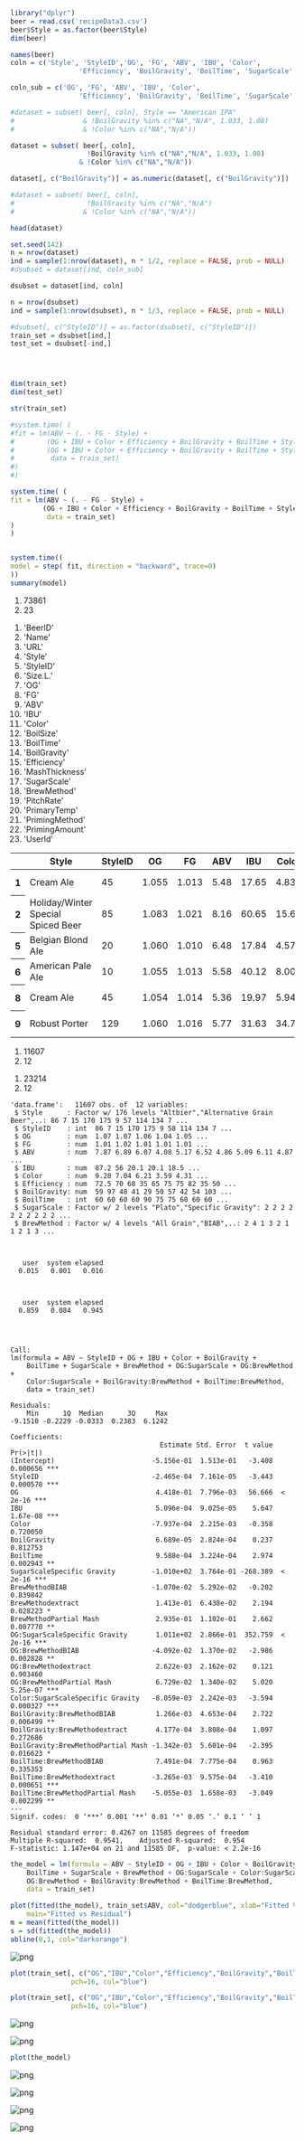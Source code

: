 

```R
library("dplyr")
beer = read.csv('recipeData3.csv')
beer$Style = as.factor(beer$Style)
dim(beer)

names(beer)
coln = c('Style', 'StyleID','OG', 'FG', 'ABV', 'IBU', 'Color', 
                 'Efficiency', 'BoilGravity', 'BoilTime', 'SugarScale', 'BrewMethod')

coln_sub = c('OG', 'FG', 'ABV', 'IBU', 'Color', 
                 'Efficiency', 'BoilGravity', 'BoilTime', 'SugarScale', 'BrewMethod')

#dataset = subset( beer[, coln], Style == "American IPA" 
#                 & !BoilGravity %in% c("NA","N/A", 1.033, 1.08)
#                 & !Color %in% c("NA","N/A"))

dataset = subset( beer[, coln], 
                   !BoilGravity %in% c("NA","N/A", 1.033, 1.08)
                 & !Color %in% c("NA","N/A"))

dataset[, c("BoilGravity")] = as.numeric(dataset[, c("BoilGravity")])

#dataset = subset( beer[, coln],
#                  !BoilGravity %in% c("NA","N/A")
#                 & !Color %in% c("NA","N/A"))

head(dataset)

set.seed(142)
n = nrow(dataset)
ind = sample(1:nrow(dataset), n * 1/2, replace = FALSE, prob = NULL)
#dsubset = dataset[ind, coln_sub] 

dsubset = dataset[ind, coln] 

n = nrow(dsubset)
ind = sample(1:nrow(dsubset), n * 1/3, replace = FALSE, prob = NULL)

#dsubset[, c("StyleID")] = as.factor(dsubset[, c("StyleID")])
train_set = dsubset[ind,]
test_set = dsubset[-ind,]




dim(train_set)
dim(test_set)

str(train_set)

#system.time( (
#fit = lm(ABV ~ (. - FG - Style) + 
#        (OG + IBU + Color + Efficiency + BoilGravity + BoilTime + StyleID )*SugarScale + 
#        (OG + IBU + Color + Efficiency + BoilGravity + BoilTime + StyleID)*BrewMethod,
#         data = train_set)
#)
#)

system.time( (
fit = lm(ABV ~ (. - FG - Style) + 
        (OG + IBU + Color + Efficiency + BoilGravity + BoilTime + StyleID ) * (SugarScale + BrewMethod),
         data = train_set)
)
)


system.time((
model = step( fit, direction = "backward", trace=0) 
))
summary(model)
```


<ol class=list-inline>
	<li>73861</li>
	<li>23</li>
</ol>




<ol class=list-inline>
	<li>'BeerID'</li>
	<li>'Name'</li>
	<li>'URL'</li>
	<li>'Style'</li>
	<li>'StyleID'</li>
	<li>'Size.L.'</li>
	<li>'OG'</li>
	<li>'FG'</li>
	<li>'ABV'</li>
	<li>'IBU'</li>
	<li>'Color'</li>
	<li>'BoilSize'</li>
	<li>'BoilTime'</li>
	<li>'BoilGravity'</li>
	<li>'Efficiency'</li>
	<li>'MashThickness'</li>
	<li>'SugarScale'</li>
	<li>'BrewMethod'</li>
	<li>'PitchRate'</li>
	<li>'PrimaryTemp'</li>
	<li>'PrimingMethod'</li>
	<li>'PrimingAmount'</li>
	<li>'UserId'</li>
</ol>




<table>
<thead><tr><th></th><th scope=col>Style</th><th scope=col>StyleID</th><th scope=col>OG</th><th scope=col>FG</th><th scope=col>ABV</th><th scope=col>IBU</th><th scope=col>Color</th><th scope=col>Efficiency</th><th scope=col>BoilGravity</th><th scope=col>BoilTime</th><th scope=col>SugarScale</th><th scope=col>BrewMethod</th></tr></thead>
<tbody>
	<tr><th scope=row>1</th><td>Cream Ale                         </td><td> 45                               </td><td>1.055                             </td><td>1.013                             </td><td>5.48                              </td><td>17.65                             </td><td> 4.83                             </td><td>70                                </td><td>40                                </td><td>75                                </td><td>Specific Gravity                  </td><td>All Grain                         </td></tr>
	<tr><th scope=row>2</th><td>Holiday/Winter Special Spiced Beer</td><td> 85                               </td><td>1.083                             </td><td>1.021                             </td><td>8.16                              </td><td>60.65                             </td><td>15.64                             </td><td>70                                </td><td>72                                </td><td>60                                </td><td>Specific Gravity                  </td><td>All Grain                         </td></tr>
	<tr><th scope=row>5</th><td>Belgian Blond Ale                 </td><td> 20                               </td><td>1.060                             </td><td>1.010                             </td><td>6.48                              </td><td>17.84                             </td><td> 4.57                             </td><td>72                                </td><td>52                                </td><td>90                                </td><td>Specific Gravity                  </td><td>All Grain                         </td></tr>
	<tr><th scope=row>6</th><td>American Pale Ale                 </td><td> 10                               </td><td>1.055                             </td><td>1.013                             </td><td>5.58                              </td><td>40.12                             </td><td> 8.00                             </td><td>79                                </td><td>49                                </td><td>70                                </td><td>Specific Gravity                  </td><td>All Grain                         </td></tr>
	<tr><th scope=row>8</th><td>Cream Ale                         </td><td> 45                               </td><td>1.054                             </td><td>1.014                             </td><td>5.36                              </td><td>19.97                             </td><td> 5.94                             </td><td>70                                </td><td>42                                </td><td>75                                </td><td>Specific Gravity                  </td><td>All Grain                         </td></tr>
	<tr><th scope=row>9</th><td>Robust Porter                     </td><td>129                               </td><td>1.060                             </td><td>1.016                             </td><td>5.77                              </td><td>31.63                             </td><td>34.76                             </td><td>73                                </td><td>44                                </td><td>75                                </td><td>Specific Gravity                  </td><td>All Grain                         </td></tr>
</tbody>
</table>




<ol class=list-inline>
	<li>11607</li>
	<li>12</li>
</ol>




<ol class=list-inline>
	<li>23214</li>
	<li>12</li>
</ol>



    'data.frame':	11607 obs. of  12 variables:
     $ Style      : Factor w/ 176 levels "Altbier","Alternative Grain Beer",..: 86 7 15 170 175 9 57 114 134 7 ...
     $ StyleID    : int  86 7 15 170 175 9 58 114 134 7 ...
     $ OG         : num  1.07 1.07 1.06 1.04 1.05 ...
     $ FG         : num  1.01 1.02 1.01 1.01 1.01 ...
     $ ABV        : num  7.87 6.89 6.07 4.08 5.17 6.52 4.86 5.09 6.11 4.87 ...
     $ IBU        : num  87.2 56 20.1 20.1 18.5 ...
     $ Color      : num  9.28 7.04 6.21 3.59 4.31 ...
     $ Efficiency : num  72.5 70 68 35 65 75 75 82 35 50 ...
     $ BoilGravity: num  59 97 48 41 29 50 57 42 54 103 ...
     $ BoilTime   : int  60 60 60 60 90 75 75 60 60 60 ...
     $ SugarScale : Factor w/ 2 levels "Plato","Specific Gravity": 2 2 2 2 2 2 2 2 2 2 ...
     $ BrewMethod : Factor w/ 4 levels "All Grain","BIAB",..: 2 4 1 3 2 1 1 2 1 3 ...



       user  system elapsed 
      0.015   0.001   0.016 



       user  system elapsed 
      0.859   0.084   0.945 



    
    Call:
    lm(formula = ABV ~ StyleID + OG + IBU + Color + BoilGravity + 
        BoilTime + SugarScale + BrewMethod + OG:SugarScale + OG:BrewMethod + 
        Color:SugarScale + BoilGravity:BrewMethod + BoilTime:BrewMethod, 
        data = train_set)
    
    Residuals:
        Min      1Q  Median      3Q     Max 
    -9.1510 -0.2229 -0.0333  0.2383  6.1242 
    
    Coefficients:
                                         Estimate Std. Error  t value Pr(>|t|)    
    (Intercept)                        -5.156e-01  1.513e-01   -3.408 0.000656 ***
    StyleID                            -2.465e-04  7.161e-05   -3.443 0.000578 ***
    OG                                  4.418e-01  7.796e-03   56.666  < 2e-16 ***
    IBU                                 5.096e-04  9.025e-05    5.647 1.67e-08 ***
    Color                              -7.937e-04  2.215e-03   -0.358 0.720050    
    BoilGravity                         6.689e-05  2.824e-04    0.237 0.812753    
    BoilTime                            9.588e-04  3.224e-04    2.974 0.002943 ** 
    SugarScaleSpecific Gravity         -1.010e+02  3.764e-01 -268.389  < 2e-16 ***
    BrewMethodBIAB                     -1.070e-02  5.292e-02   -0.202 0.839842    
    BrewMethodextract                   1.413e-01  6.438e-02    2.194 0.028223 *  
    BrewMethodPartial Mash              2.935e-01  1.102e-01    2.662 0.007770 ** 
    OG:SugarScaleSpecific Gravity       1.011e+02  2.866e-01  352.759  < 2e-16 ***
    OG:BrewMethodBIAB                  -4.092e-02  1.370e-02   -2.986 0.002828 ** 
    OG:BrewMethodextract                2.622e-03  2.162e-02    0.121 0.903460    
    OG:BrewMethodPartial Mash           6.729e-02  1.340e-02    5.020 5.25e-07 ***
    Color:SugarScaleSpecific Gravity   -8.059e-03  2.242e-03   -3.594 0.000327 ***
    BoilGravity:BrewMethodBIAB          1.266e-03  4.653e-04    2.722 0.006499 ** 
    BoilGravity:BrewMethodextract       4.177e-04  3.808e-04    1.097 0.272686    
    BoilGravity:BrewMethodPartial Mash -1.342e-03  5.601e-04   -2.395 0.016623 *  
    BoilTime:BrewMethodBIAB             7.491e-04  7.775e-04    0.963 0.335353    
    BoilTime:BrewMethodextract         -3.265e-03  9.575e-04   -3.410 0.000651 ***
    BoilTime:BrewMethodPartial Mash    -5.055e-03  1.658e-03   -3.049 0.002299 ** 
    ---
    Signif. codes:  0 ‘***’ 0.001 ‘**’ 0.01 ‘*’ 0.05 ‘.’ 0.1 ‘ ’ 1
    
    Residual standard error: 0.4267 on 11585 degrees of freedom
    Multiple R-squared:  0.9541,	Adjusted R-squared:  0.954 
    F-statistic: 1.147e+04 on 21 and 11585 DF,  p-value: < 2.2e-16




```R
the_model = lm(formula = ABV ~ StyleID + OG + IBU + Color + BoilGravity + 
    BoilTime + SugarScale + BrewMethod + OG:SugarScale + Color:SugarScale + 
    OG:BrewMethod + BoilGravity:BrewMethod + BoilTime:BrewMethod, 
    data = train_set)

plot(fitted(the_model), train_set$ABV, col="dodgerblue", xlab="Fitted Value", ylab="Residual",
    main="Fitted vs Residual")
m = mean(fitted(the_model))
s = sd(fitted(the_model))
abline(0,1, col="darkorange")

```


![png](output_1_0.png)



```R
plot(train_set[, c("OG","IBU","Color","Efficiency","BoilGravity","BoilTime","StyleID","SugarScale")],
               pch=16, col="blue") 

plot(train_set[, c("OG","IBU","Color","Efficiency","BoilGravity","BoilTime","StyleID","BrewMethod")],
               pch=16, col="blue") 
```


![png](output_2_0.png)



![png](output_2_1.png)



```R
plot(the_model) 
```


![png](output_3_0.png)



![png](output_3_1.png)



![png](output_3_2.png)



![png](output_3_3.png)

